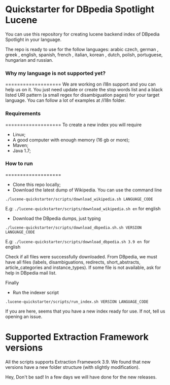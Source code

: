 Quickstarter for DBpedia Spotlight Lucene
===================

You can use this repository for creating lucene backend index of DBpedia Spotlight in your language.

The repo is ready to use for the follow languages: arabic  czech, german , greek , english, spanish, french , italian, korean , dutch, polish, portuguese, hungarian and russian.

### Why my language is not supported yet?
===================
We are working on i18n support and you can help us on it. You just need update or create the stop words list and a black listed URI pattern (a small regex for disambiguation pages) for your target language. You can follow a lot of examples at /i18n folder.

### Requirements
===================
To create a new  index you will require

* Linux;
* A good computer with enough memory (16 gb or more);
* Maven;
* Java 1.7;
 

### How to run
===================
 * Clone this repo locally;
 * Download the latest dump of Wikipedia. You can use the command line
 
  `./lucene-quickstarter/scripts/download_wikipedia.sh LANGUAGE_CODE`
  
   E.g: `./lucene-quickstarter/scripts/download_wikipedia.sh en`  for english

 * Download the DBpedia dumps, just typing 
 
 `./lucene-quickstarter/scripts/download_dbpedia.sh.sh VERSION LANGUAGE_CODE`
 
   E.g: `./lucene-quickstarter/scripts/download_dbpedia.sh 3.9 en `for english

  Check if all files were successfully downloaded. From DBpedia, we must have all files (labels, disambiguations, redirects, short_abstracts, article_categories and instance_types). If some file is not available, ask for help in DBpedia mail list.
  
  Finally
  
  * Run the indexer script
  
  `.lucene-quickstarter/scripts/run_index.sh VERSION LANGUAGE_CODE`

If you are here, seems that you have a new index ready for use. If not, tell us opening an issue.

Supported Extraction Framework versions
===================
All the scripts supports Extraction Framework 3.9. We found that new versions have a new folder structure (with slightly modification). 

Hey, Don't be sad!  In a few days we will have done for the new releases.  
  







